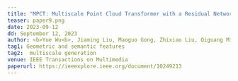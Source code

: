 ```yaml
---
title: "MPCT: Multiscale Point Cloud Transformer with a Residual Network" 
teaser: paper9.png
date: 2023-09-12
dd: September 12, 2023
author: <b>Yue Wu<b>, Jiaming Liu, Maoguo Gong, Zhixiao Liu, Qiguang Miao, Wenping Ma
tag1: Geometric and semantic features
tag2:  multiscale generation
venue: IEEE Transactions on Multimedia
paperurl: https://ieeexplore.ieee.org/document/10249213
---
```

